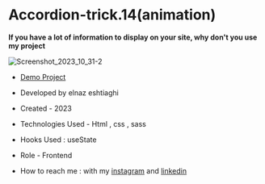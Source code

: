 # Accordion-trick.14(animation)
**If you have a lot of information to display on your site, why don't you use my project**

![Screenshot_2023_10_31-2](https://github.com/elnaz-eshtiaghi/trick.14-animation-/assets/146030206/e1b4b544-5aea-45ea-9ca8-8bd2f209374f)
- [Demo Project]( https://elnaz-eshtiaghi.github.io/trick.14-animation-/)

- Developed by elnaz eshtiaghi

- Created - 2023

- Technologies Used - Html , css , sass

- Hooks Used : useState 

- Role - Frontend

- How to reach me : with my [instagram](https://www.instagram.com/elnaz_eshtiaghi) and [linkedin](https://www.linkedin.com/in/elnaz-eshtiaghi-936832290/)
